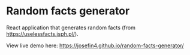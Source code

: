 # Random facts generator

React application that generates random facts (from https://uselessfacts.jsph.pl/).

View live demo here: https://josefin4.github.io/random-facts-generator/

